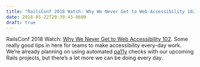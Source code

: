 ```yaml
---
title: "RailsConf 2018 Watch: Why We Never Get to Web Accessibility 102"
date: 2018-05-22T20:39:43-0600
draft: true
---
```






RailsConf 2018 Watch: [Why We Never Get to Web Accessibility 102](http://confreaks.tv/videos/railsconf2018-why-we-never-get-to-web-accessibility-102). Some really good tips in here for teams to make accessibility every-day work. We’re already planning on using automated [pa11y](http://pa11y.org) checks with our upcoming Rails projects, but there’s a lot more we can be doing every day.




